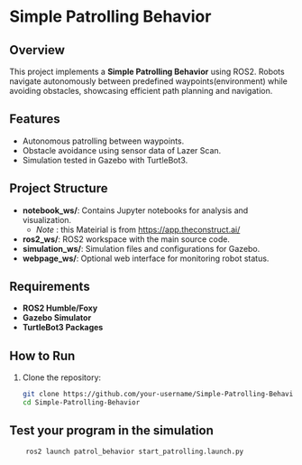 # Simple Patrolling Behavior

## Overview
This project implements a **Simple Patrolling Behavior** using ROS2. Robots navigate autonomously between predefined waypoints(environment) while avoiding obstacles, showcasing efficient path planning and navigation.

## Features
- Autonomous patrolling between waypoints.
- Obstacle avoidance using sensor data of Lazer Scan.
- Simulation tested in Gazebo with TurtleBot3.

## Project Structure
- **notebook_ws/**: Contains Jupyter notebooks for analysis and visualization.
    -   *Note* : this Mateirial is from https://app.theconstruct.ai/
- **ros2_ws/**: ROS2 workspace with the main source code.
- **simulation_ws/**: Simulation files and configurations for Gazebo.
- **webpage_ws/**: Optional web interface for monitoring robot status.

## Requirements
- **ROS2 Humble/Foxy**
- **Gazebo Simulator**
- **TurtleBot3 Packages**

## How to Run
1. Clone the repository:
   ```bash
   git clone https://github.com/your-username/Simple-Patrolling-Behavior.git
   cd Simple-Patrolling-Behavior

## Test your program in the simulation
```bash
    ros2 launch patrol_behavior start_patrolling.launch.py
